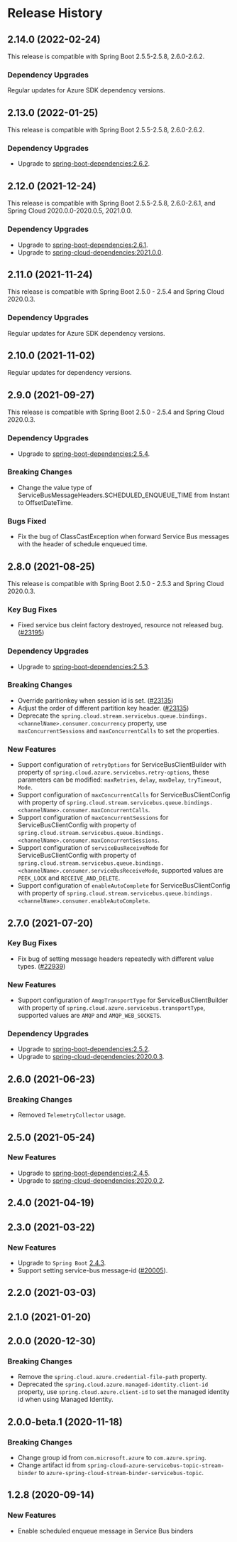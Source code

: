 # Release History

## 2.14.0 (2022-02-24)
This release is compatible with Spring Boot 2.5.5-2.5.8, 2.6.0-2.6.2.

### Dependency Upgrades
Regular updates for Azure SDK dependency versions.

## 2.13.0 (2022-01-25)
This release is compatible with Spring Boot 2.5.5-2.5.8, 2.6.0-2.6.2.

### Dependency Upgrades
- Upgrade to [spring-boot-dependencies:2.6.2](https://repo1.maven.org/maven2/org/springframework/boot/spring-boot-dependencies/2.6.2/spring-boot-dependencies-2.6.2.pom).

## 2.12.0 (2021-12-24)
This release is compatible with Spring Boot 2.5.5-2.5.8, 2.6.0-2.6.1, and Spring Cloud 2020.0.0-2020.0.5, 2021.0.0.

### Dependency Upgrades
- Upgrade to [spring-boot-dependencies:2.6.1](https://repo1.maven.org/maven2/org/springframework/boot/spring-boot-dependencies/2.6.1/spring-boot-dependencies-2.6.1.pom).
- Upgrade to [spring-cloud-dependencies:2021.0.0](https://repo1.maven.org/maven2/org/springframework/cloud/spring-cloud-dependencies/2021.0.0/spring-cloud-dependencies-2021.0.0.pom).

## 2.11.0 (2021-11-24)

This release is compatible with Spring Boot 2.5.0 - 2.5.4 and Spring Cloud 2020.0.3.
### Dependency Upgrades
Regular updates for Azure SDK dependency versions.

## 2.10.0 (2021-11-02)
Regular updates for dependency versions.

## 2.9.0 (2021-09-27)
This release is compatible with Spring Boot 2.5.0 - 2.5.4 and Spring Cloud 2020.0.3.
### Dependency Upgrades
- Upgrade to [spring-boot-dependencies:2.5.4](https://repo.maven.apache.org/maven2/org/springframework/boot/spring-boot-dependencies/2.5.4/spring-boot-dependencies-2.5.4.pom).
### Breaking Changes
- Change the value type of ServiceBusMessageHeaders.SCHEDULED_ENQUEUE_TIME from Instant to OffsetDateTime.
### Bugs Fixed
- Fix the bug of ClassCastException when forward Service Bus messages with the header of schedule enqueued time.


## 2.8.0 (2021-08-25)
This release is compatible with Spring Boot 2.5.0 - 2.5.3 and Spring Cloud 2020.0.3.
### Key Bug Fixes
- Fixed service bus cleint factory destroyed, resource not released bug.([#23195](https://github.com/Azure/azure-sdk-for-java/pull/23195))
### Dependency Upgrades
- Upgrade to [spring-boot-dependencies:2.5.3](https://repo.maven.apache.org/maven2/org/springframework/boot/spring-boot-dependencies/2.5.3/spring-boot-dependencies-2.5.3.pom).
### Breaking Changes
- Override paritionkey when session id is set. ([#23135](https://github.com/Azure/azure-sdk-for-java/pull/23135))
- Adjust the order of different partition key header. ([#23135](https://github.com/Azure/azure-sdk-for-java/pull/23135))
- Deprecate the `spring.cloud.stream.servicebus.queue.bindings.<channelName>.consumer.concurrency` property,
  use `maxConcurrentSessions` and `maxConcurrentCalls` to set the properties.
### New Features
- Support configuration of `retryOptions` for ServiceBusClientBuilder with property of `spring.cloud.azure.servicebus.retry-options`, these parameters can be modified: `maxRetries`, `delay`, `maxDelay`, `tryTimeout`, `Mode`.
- Support configuration of `maxConcurrentCalls` for ServiceBusClientConfig with property of `spring.cloud.stream.servicebus.queue.bindings.<channelName>.consumer.maxConcurrentCalls`.
- Support configuration of `maxConcurrentSessions` for ServiceBusClientConfig with property of `spring.cloud.stream.servicebus.queue.bindings.<channelName>.consumer.maxConcurrentSessions`.
- Support configuration of `serviceBusReceiveMode` for ServiceBusClientConfig with property of `spring.cloud.stream.servicebus.queue.bindings.<channelName>.consumer.serviceBusReceiveMode`, supported values are `PEEK_LOCK` and `RECEIVE_AND_DELETE`.
- Support configuration of `enableAutoComplete` for ServiceBusClientConfig with property of `spring.cloud.stream.servicebus.queue.bindings.<channelName>.consumer.enableAutoComplete`.

## 2.7.0 (2021-07-20)
### Key Bug Fixes
- Fix bug of setting message headers repeatedly with different value types. ([#22939](https://github.com/Azure/azure-sdk-for-java/pull/22939))

### New Features
- Support configuration of `AmqpTransportType` for ServiceBusClientBuilder with property of `spring.cloud.azure.servicebus.transportType`, supported values are `AMQP` and `AMQP_WEB_SOCKETS`.

### Dependency Upgrades
- Upgrade to [spring-boot-dependencies:2.5.2](https://repo.maven.apache.org/maven2/org/springframework/boot/spring-boot-dependencies/2.5.2/spring-boot-dependencies-2.5.2.pom).
- Upgrade to [spring-cloud-dependencies:2020.0.3](https://repo.maven.apache.org/maven2/org/springframework/cloud/spring-cloud-dependencies/2020.0.3/spring-cloud-dependencies-2020.0.3.pom).


## 2.6.0 (2021-06-23)
### Breaking Changes
- Removed `TelemetryCollector` usage.


## 2.5.0 (2021-05-24)
### New Features
- Upgrade to [spring-boot-dependencies:2.4.5](https://repo.maven.apache.org/maven2/org/springframework/boot/spring-boot-dependencies/2.4.5/spring-boot-dependencies-2.4.5.pom).
- Upgrade to [spring-cloud-dependencies:2020.0.2](https://repo.maven.apache.org/maven2/org/springframework/cloud/spring-cloud-dependencies/2020.0.2/spring-cloud-dependencies-2020.0.2.pom).



## 2.4.0 (2021-04-19)


## 2.3.0 (2021-03-22)
### New Features
- Upgrade to `Spring Boot` [2.4.3](https://github.com/spring-projects/spring-boot/releases/tag/v2.4.3).
- Support setting service-bus message-id ([#20005](https://github.com/Azure/azure-sdk-for-java/issues/20005)).

## 2.2.0 (2021-03-03)


## 2.1.0 (2021-01-20)


## 2.0.0 (2020-12-30)
### Breaking Changes
- Remove the `spring.cloud.azure.credential-file-path` property.
- Deprecated the `spring.cloud.azure.managed-identity.client-id` property,
  use `spring.cloud.azure.client-id` to set the managed identity id when using Managed Identity.

## 2.0.0-beta.1 (2020-11-18)
### Breaking Changes
- Change group id from `com.microsoft.azure` to `com.azure.spring`.
- Change artifact id from `spring-cloud-azure-servicebus-topic-stream-binder` to `azure-spring-cloud-stream-binder-servicebus-topic`.

## 1.2.8 (2020-09-14)
### New Features
 - Enable scheduled enqueue message in Service Bus binders
